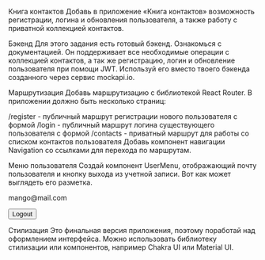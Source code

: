 Книга контактов
Добавь в приложение «Книга контактов» возможность регистрации, логина и обновления пользователя, а также работу с приватной коллекцией контактов.

Бэкенд
Для этого задания есть готовый бэкенд. Ознакомься с документацией. Он поддерживает все необходимые операции с коллекцией контактов, а так же регистрацию, логин и обновление пользователя при помощи JWT. Используй его вместо твоего бэкенда созданного через сервис mockapi.io.

Маршрутизация
Добавь маршрутизацию с библиотекой React Router. В приложении должно быть несколько страниц:

/register - публичный маршрут регистрации нового пользователя с формой
/login - публичный маршрут логина существующего пользователя с формой
/contacts - приватный маршрут для работы со списком контактов пользователя
Добавь компонент навигации Navigation со ссылками для перехода по маршрутам.

Меню пользователя
Создай компонент UserMenu, отображающий почту пользователя и кнопку выхода из учетной записи. Вот как может выглядеть его разметка.

<div>
  <p>mango@mail.com</p>
  <button>Logout</button>
</div>

Стилизация
Это финальная версия приложения, поэтому поработай над оформлением интерфейса. Можно использовать библиотеку стилизации или компонентов, например Chakra UI или Material UI.
